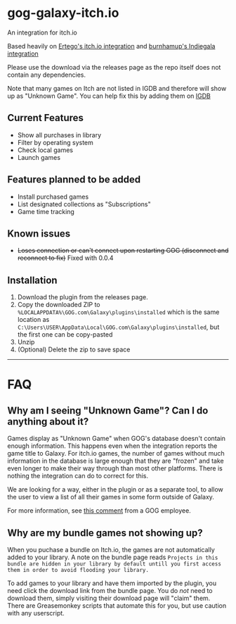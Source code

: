 # gog-galaxy-itch.io

An integration for itch.io

Based heavily on [Ertego's itch.io integration](https://github.com/Ertego/gog-galaxy-itch.io) and [burnhamup's Indiegala integration](https://github.com/burnhamup/galaxy-integration-indiegala)

Please use the download via the releases page as the repo itself does not contain any dependencies. 

Note that many games on Itch are not listed in IGDB and therefore will show up as "Unknown Game". You can help fix this by adding them on [IGDB](https://www.igdb.com/)

## Current Features
* Show all purchases in library
* Filter by operating system
* Check local games
* Launch games

## Features planned to be added
* Install purchased games
* List designated collections as "Subscriptions" 
* Game time tracking

## Known issues
* ~~Loses connection or can't connect upon restarting GOG (disconnect and reconnect to fix)~~ Fixed with 0.0.4

## Installation
1. Download the plugin from the releases page.
2. Copy the downloaded ZIP to `%LOCALAPPDATA%\GOG.com\Galaxy\plugins\installed`
   which is the same location as `C:\Users\USER\AppData\Local\GOG.com\Galaxy\plugins\installed`, but the first one can be copy-pasted
3. Unzip
4. (Optional) Delete the zip to save space
---
# FAQ
## Why am I seeing "Unknown Game"? Can I do anything about it?
Games display as "Unknown Game" when GOG's database doesn't contain enough information. This happens even when the integration reports the game title to Galaxy. For itch.io games, the number of games without much information in the database is large enough that they are "frozen" and take even longer to make their way through than most other platforms. There is nothing the integration can do to correct for this.

We are looking for a way, either in the plugin or as a separate tool, to allow the user to view a list of all their games in some form outside of Galaxy.

For more information, see [this comment](https://github.com/gogcom/galaxy-integrations-python-api/issues/72#issuecomment-544411546) from a GOG employee.

## Why are my bundle games not showing up?
When you puchase a bundle on Itch.io, the games are not automatically added to your library. 
A note on the bundle page reads `Projects in this bundle are hidden in your library by default untill you first access them in order to avoid flooding your library.`

To add games to your library and have them imported by the plugin, you need click the download link from the bundle page. You do *not* need to download them, simply visiting their download page will "claim" them. There are Greasemonkey scripts that automate this for you, but use caution with any userscript.

